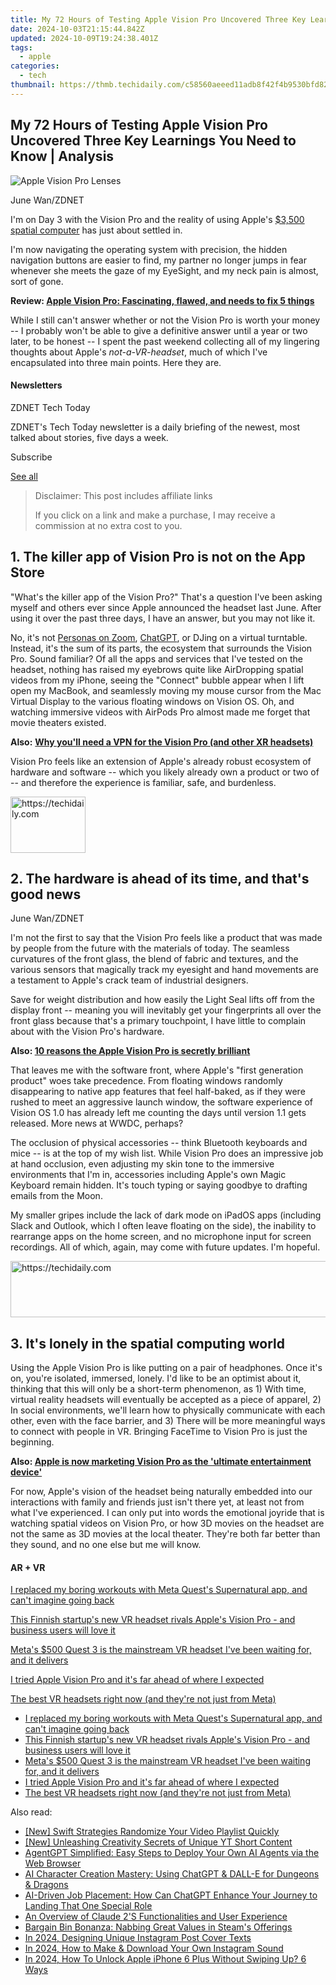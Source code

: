 ```yaml
---
title: My 72 Hours of Testing Apple Vision Pro Uncovered Three Key Learnings You Need to Know | Analysis
date: 2024-10-03T21:15:44.842Z
updated: 2024-10-09T19:24:38.401Z
tags:
  - apple
categories:
  - tech
thumbnail: https://thmb.techidaily.com/c58560aeeed11adb8f42f4b9530bfd82fdd84e9fa587d943a5752e4b0c3cb2b6.jpg
---
```


## My 72 Hours of Testing Apple Vision Pro Uncovered Three Key Learnings You Need to Know | Analysis

![Apple Vision Pro Lenses](https://www.zdnet.com/a/img/resize/a5d298fe3e16ce00728e187574a66cda9ef81560/2024/02/06/aa5137a4-283c-4ec2-9bb0-ba9d269cc05a/dsc01230-2.jpg?auto=webp&width=1280)

June Wan/ZDNET

I'm on Day 3 with the Vision Pro and the reality of using Apple's [$3,500 spatial computer](https://apple.sjv.io/c/159047/435031/7613?&sharedid=zdnet&partnerpropertyid=1980086&u=https%3A%2F%2Fwww.apple.com%2Fshop%2Fbuy-vision%2Fapple-vision-pro&subId1=zd-%5F%5FCOM%5FCLICK%5FID%5F%5F-dtp) has just about settled in.

I'm now navigating the operating system with precision, the hidden navigation buttons are easier to find, my partner no longer jumps in fear whenever she meets the gaze of my EyeSight, and my neck pain is almost, sort of gone.

**Review: [Apple Vision Pro: Fascinating, flawed, and needs to fix 5 things](https://www.zdnet.com/article/apple-vision-pro-review/)**

While I still can't answer whether or not the Vision Pro is worth your money -- I probably won't be able to give a definitive answer until a year or two later, to be honest -- I spent the past weekend collecting all of my lingering thoughts about Apple's _not-a-VR-headset_, much of which I've encapsulated into three main points. Here they are.

#### Newsletters

ZDNET Tech Today

ZDNET's Tech Today newsletter is a daily briefing of the newest, most talked about stories, five days a week.

 Subscribe

[See all](https://www.zdnet.com/newsletters/)

>  Disclaimer: This post includes affiliate links
>
>  If you click on a link and make a purchase, I may receive a commission at no extra cost to you.
>

## 1\. The killer app of Vision Pro is not on the App Store

"What's the killer app of the Vision Pro?" That's a question I've been asking myself and others ever since Apple announced the headset last June. After using it over the past three days, I have an answer, but you may not like it. 

No, it's not [Personas on Zoom](https://www.zdnet.com/article/zoom-is-coming-to-the-vision-pro-headset-and-your-meetings-could-get-weird/), [ChatGPT](https://www.zdnet.com/article/ai-meets-ar-as-chatgpt-is-now-available-on-the-apple-vision-pro/), or DJing on a virtual turntable. Instead, it's the sum of its parts, the ecosystem that surrounds the Vision Pro. Sound familiar? Of all the apps and services that I've tested on the headset, nothing has raised my eyebrows quite like AirDropping spatial videos from my iPhone, seeing the "Connect" bubble appear when I lift open my MacBook, and seamlessly moving my mouse cursor from the Mac Virtual Display to the various floating windows on Vision OS. Oh, and watching immersive videos with AirPods Pro almost made me forget that movie theaters existed.

**Also:** [**Why you'll need a VPN for the Vision Pro (and other XR headsets)**](https://www.zdnet.com/article/why-youll-need-a-vpn-for-the-vision-pro-and-other-xr-headsets/)

Vision Pro feels like an extension of Apple's already robust ecosystem of hardware and software -- which you likely already own a product or two of -- and therefore the experience is familiar, safe, and burdenless.

<!-- affiliate ads begin -->
<a href="https://aligracehair.sjv.io/c/5597632/2135393/19272" target="_top" id="2135393">
  <img src="//a.impactradius-go.com/display-ad/19272-2135393" border="0" alt="https://techidaily.com" width="120" height="90"/>
</a>
<img height="0" width="0" src="https://aligracehair.sjv.io/i/5597632/2135393/19272" style="position:absolute;visibility:hidden;" border="0" />
<!-- affiliate ads end -->

## 2\. The hardware is ahead of its time, and that's good news

June Wan/ZDNET

I'm not the first to say that the Vision Pro feels like a product that was made by people from the future with the materials of today. The seamless curvatures of the front glass, the blend of fabric and textures, and the various sensors that magically track my eyesight and hand movements are a testament to Apple's crack team of industrial designers. 

Save for weight distribution and how easily the Light Seal lifts off from the display front -- meaning you will inevitably get your fingerprints all over the front glass because that's a primary touchpoint, I have little to complain about with the Vision Pro's hardware.

**Also: [10 reasons the Apple Vision Pro is secretly brilliant](https://www.zdnet.com/article/10-reasons-the-apple-vision-pro-is-secretly-brilliant/)**

That leaves me with the software front, where Apple's "first generation product" woes take precedence. From floating windows randomly disappearing to native app features that feel half-baked, as if they were rushed to meet an aggressive launch window, the software experience of Vision OS 1.0 has already left me counting the days until version 1.1 gets released. More news at WWDC, perhaps?

The occlusion of physical accessories -- think Bluetooth keyboards and mice -- is at the top of my wish list. While Vision Pro does an impressive job at hand occlusion, even adjusting my skin tone to the immersive environments that I'm in, accessories including Apple's own Magic Keyboard remain hidden. It's touch typing or saying goodbye to drafting emails from the Moon.

My smaller gripes include the lack of dark mode on iPadOS apps (including Slack and Outlook, which I often leave floating on the side), the inability to rearrange apps on the home screen, and no microphone input for screen recordings. All of which, again, may come with future updates. I'm hopeful.

<!-- affiliate ads begin -->
<a href="https://appsumo.8odi.net/c/5597632/2105859/7443" target="_top" id="2105859">
  <img src="//a.impactradius-go.com/display-ad/7443-2105859" border="0" alt="https://techidaily.com" width="728" height="90"/>
</a>
<img height="0" width="0" src="https://appsumo.8odi.net/i/5597632/2105859/7443" style="position:absolute;visibility:hidden;" border="0" />
<!-- affiliate ads end -->

## 3\. It's lonely in the spatial computing world

Using the Apple Vision Pro is like putting on a pair of headphones. Once it's on, you're isolated, immersed, lonely. I'd like to be an optimist about it, thinking that this will only be a short-term phenomenon, as 1) With time, virtual reality headsets will eventually be accepted as a piece of apparel, 2) In social environments, we'll learn how to physically communicate with each other, even with the face barrier, and 3) There will be more meaningful ways to connect with people in VR. Bringing FaceTime to Vision Pro is just the beginning.

**Also: [Apple is now marketing Vision Pro as the 'ultimate entertainment device'](https://www.zdnet.com/article/apple-is-now-marketing-vision-pro-as-the-ultimate-entertainment-device/)**

For now, Apple's vision of the headset being naturally embedded into our interactions with family and friends just isn't there yet, at least not from what I've experienced. I can only put into words the emotional joyride that is watching spatial videos on Vision Pro, or how 3D movies on the headset are not the same as 3D movies at the local theater. They're both far better than they sound, and no one else but me will know.

#### AR + VR

[I replaced my boring workouts with Meta Quest's Supernatural app, and can't imagine going back](https://www.zdnet.com/article/supernatural-on-meta-quest-hands-on/ "I replaced my boring workouts with Meta Quest's Supernatural app, and can't imagine going back")

[This Finnish startup's new VR headset rivals Apple's Vision Pro - and business users will love it](https://www.zdnet.com/article/this-finnish-startups-new-vr-headset-rivals-apples-vision-pro-and-business-users-will-love-it/ "This Finnish startup's new VR headset rivals Apple's Vision Pro - and business users will love it")

[Meta's $500 Quest 3 is the mainstream VR headset I've been waiting for, and it delivers](https://www.zdnet.com/article/meta-quest-3-review/ "Meta's $500 Quest 3 is the mainstream VR headset I've been waiting for, and it delivers")

[I tried Apple Vision Pro and it's far ahead of where I expected](https://www.zdnet.com/article/i-tried-apple-vision-pro-and-its-far-ahead-of-where-i-expected/ "I tried Apple Vision Pro and it's far ahead of where I expected")

[The best VR headsets right now (and they're not just from Meta)](https://www.zdnet.com/article/best-vr-headset/ "The best VR headsets right now (and they're not just from Meta)")

* [I replaced my boring workouts with Meta Quest's Supernatural app, and can't imagine going back](https://www.zdnet.com/article/supernatural-on-meta-quest-hands-on/ "I replaced my boring workouts with Meta Quest's Supernatural app, and can't imagine going back")
* [This Finnish startup's new VR headset rivals Apple's Vision Pro - and business users will love it](https://www.zdnet.com/article/this-finnish-startups-new-vr-headset-rivals-apples-vision-pro-and-business-users-will-love-it/ "This Finnish startup's new VR headset rivals Apple's Vision Pro - and business users will love it")
* [Meta's $500 Quest 3 is the mainstream VR headset I've been waiting for, and it delivers](https://www.zdnet.com/article/meta-quest-3-review/ "Meta's $500 Quest 3 is the mainstream VR headset I've been waiting for, and it delivers")
* [I tried Apple Vision Pro and it's far ahead of where I expected](https://www.zdnet.com/article/i-tried-apple-vision-pro-and-its-far-ahead-of-where-i-expected/ "I tried Apple Vision Pro and it's far ahead of where I expected")
* [The best VR headsets right now (and they're not just from Meta)](https://www.zdnet.com/article/best-vr-headset/ "The best VR headsets right now (and they're not just from Meta)")

<ins class="adsbygoogle"
     style="display:block"
     data-ad-format="autorelaxed"
     data-ad-client="ca-pub-7571918770474297"
     data-ad-slot="1223367746"></ins>

<ins class="adsbygoogle"
     style="display:block"
     data-ad-client="ca-pub-7571918770474297"
     data-ad-slot="8358498916"
     data-ad-format="auto"
     data-full-width-responsive="true"></ins>

<span class="atpl-alsoreadstyle">Also read:</span>
<div><ul>
<li><a href="https://facebook-video-footage.techidaily.com/new-swift-strategies-randomize-your-video-playlist-quickly/"><u>[New] Swift Strategies Randomize Your Video Playlist Quickly</u></a></li>
<li><a href="https://facebook-video-share.techidaily.com/new-unleashing-creativity-secrets-of-unique-yt-short-content/"><u>[New] Unleashing Creativity Secrets of Unique YT Short Content</u></a></li>
<li><a href="https://tech-hub.techidaily.com/agentgpt-simplified-easy-steps-to-deploy-your-own-ai-agents-via-the-web-browser/"><u>AgentGPT Simplified: Easy Steps to Deploy Your Own AI Agents via the Web Browser</u></a></li>
<li><a href="https://tech-hub.techidaily.com/ai-character-creation-mastery-using-chatgpt-and-dall-e-for-dungeons-and-dragons/"><u>AI Character Creation Mastery: Using ChatGPT & DALL-E for Dungeons & Dragons</u></a></li>
<li><a href="https://tech-hub.techidaily.com/ai-driven-job-placement-how-can-chatgpt-enhance-your-journey-to-landing-that-one-special-role/"><u>AI-Driven Job Placement: How Can ChatGPT Enhance Your Journey to Landing That One Special Role</u></a></li>
<li><a href="https://tech-hub.techidaily.com/an-overview-of-claude-2s-functionalities-and-user-experience/"><u>An Overview of Claude 2'S Functionalities and User Experience</u></a></li>
<li><a href="https://games-able.techidaily.com/bargain-bin-bonanza-nabbing-great-values-in-steams-offerings/"><u>Bargain Bin Bonanza: Nabbing Great Values in Steam's Offerings</u></a></li>
<li><a href="https://instagram-videos.techidaily.com/in-2024-designing-unique-instagram-post-cover-texts/"><u>In 2024, Designing Unique Instagram Post Cover Texts</u></a></li>
<li><a href="https://vp-tips.techidaily.com/in-2024-how-to-make-and-download-your-own-instagram-sound/"><u>In 2024, How to Make & Download Your Own Instagram Sound</u></a></li>
<li><a href="https://ios-unlock.techidaily.com/in-2024-how-to-unlock-apple-iphone-6-plus-without-swiping-up-6-ways-by-drfone-ios/"><u>In 2024, How To Unlock Apple iPhone 6 Plus Without Swiping Up? 6 Ways</u></a></li>
</ul></div>

